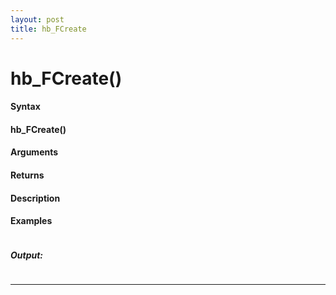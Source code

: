 ```yaml
---
layout: post
title: hb_FCreate
---
```


# hb_FCreate()


#### Syntax

#### hb_FCreate()

#### Arguments

#### Returns

#### Description

#### Examples

```

```

##### Output:

```

```

---